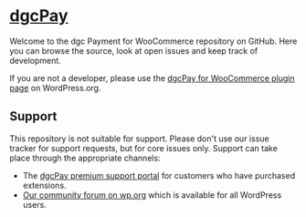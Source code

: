 # [dgcPay](https://dgc.network/)

Welcome to the dgc Payment for WooCommerce repository on GitHub. Here you can browse the source, look at open issues and keep track of development.

If you are not a developer, please use the [dgcPay for WooCommerce plugin page](https://wordpress.org/plugins/dgc-payment/) on WordPress.org.

## Support
This repository is not suitable for support. Please don't use our issue tracker for support requests, but for core issues only. Support can take place through the appropriate channels:

* The [dgcPay premium support portal](https://dgc.network/support/) for customers who have purchased extensions.
* [Our community forum on wp.org](https://wordpress.org/support/plugin/dgc-payment) which is available for all WordPress users.
